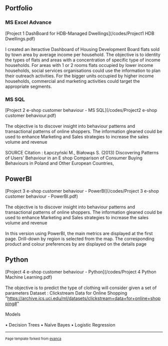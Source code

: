 ## Portfolio

### MS Excel Advance 

[Project 1 DashBoard for HDB-Managed Dwellings](/codes/Project1 HDB Dwellings.pdf)
<br><br>I created an iteractive Dashboard of Housing Development Board flats sold by town area by average income per household.
The objective is to identity the types of flats and areas with a concentration of specific type of income households.
For areas with 1 or 2 rooms flats occupied by lower income households, social services organisations could use the information to plan their outreach activities.
For the bigger units occupied by higher income households, commercial and marketing activities could target the appropriate segments. 

### MS SQL

[Project 2 e-shop customer behaviour - MS SQL](/codes/Project2 e-shop customer behaviour.pdf)
<br><br>The objective is to discover insight into behaviour patterns and transactional patterns of online shoppers.
The information gleaned could be used to enhance Marketing and Sales strategies to increase the sales volume and revenue 
<br><br>
SOURCE Citation : Łapczyński M., Białowąs S. (2013) Discovering Patterns of Users' Behaviour
in an E shop Comparison of Consumer Buying Behaviours in Poland and Other European Countries,

## PowerBI

[Project 3 e-shop customer behaviour - PowerBI](/codes/Project 3 e-shop customer behaviour - PowerBI.pdf)
<br><br>The objective is to discover insight into behaviour patterns and transactional patterns of online shoppers.
The information gleaned could be used to enhance Marketing and Sales strategies to increase the sales volume and revenue 
<br><br>
In this version using PowerBI, the main metrics are displayed at the first page. 
Drill-down by region is selected from the map.
The corresponding product and colour preferences by are displayed on the details page

## Python

[Project 4 e-shop customer behaviour - Python](/codes/Project 4 Python Machine Learning.pdf)
<br><br>
The objective is to predict the type of clothing will consider given a set of parameters
Dataset : Clickstream Data for Online Shopping "https://archive.ics.uci.edu/ml/datasets/clickstream+data+for+online+shopping#"
<br><br>
Models
<br><br>
• Decision Trees
• Naïve Bayes
• Logistic Regression

---
<p style="font-size:11px">Page template forked from <a href="https://github.com/evanca/quick-portfolio">evanca</a></p>
<!-- Remove above link if you don't want to attibute -->
